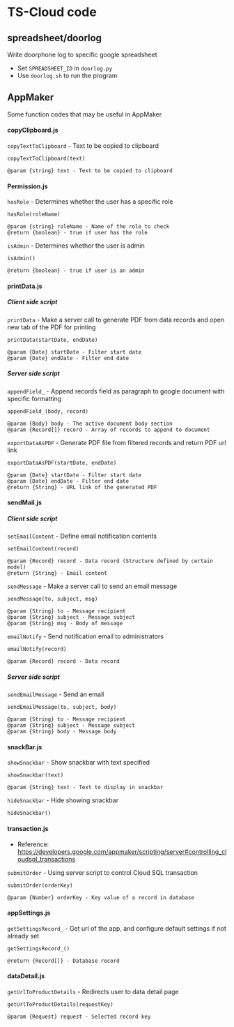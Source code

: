 # TS-Cloud code

## spreadsheet/doorlog
Write doorphone log to specific google spreadsheet  
- Set `SPREADSHEET_ID` in `doorlog.py`  
- Use `doorlog.sh` to run the program

## AppMaker
Some function codes that may be useful in AppMaker

#### copyClipboard.js
`copyTextToClipboard` - Text to be copied to clipboard

    copyTextToClipboard(text)

    @param {string} text - Text to be copied to clipboard

#### Permission.js
`hasRole` - Determines whether the user has a specific role

    hasRole(roleName)

    @param {string} roleName - Name of the role to check
    @return {boolean} - true if user has the role

`isAdmin` - Determines whether the user is admin

    isAdmin()

    @return {boolean} - true if user is an admin

#### printData.js
##### Client side script
`printData` - Make a server call to generate PDF from data records and open new tab of the PDF for printing  

    printData(startDate, endDate)

    @param {Date} startDate - Filter start date
    @param {Date} endDate - Filter end date

##### Server side script
`appendField_` - Append records field as paragraph to google document with specific formatting

    appendField_(body, record)

    @param {Body} body - The active document body section
    @param {Record[]} record - Array of records to append to document 

`exportDataAsPDF` - Generate PDF file from filtered records and return PDF url link

    exportDataAsPDF(startDate, endDate)

    @param {Date} startDate - Filter start date
    @param {Date} endDate - Filter end date
    @return {String} - URL link of the generated PDF

#### sendMail.js
##### Client side script
`setEmailContent` - Define email notification contents

    setEmailContent(record)

    @param {Record} record - Data record (Structure defined by certain model)
    @return {String} - Email content

`sendMessage` - Make a server call to send an email message

    sendMessage(to, subject, msg)

    @param {String} to - Message recipient
    @param {String} subject - Message subject
    @param {String} msg - Body of message

`emailNotify` - Send notification email to administrators

    emailNotify(record)

    @param {Record} record - Data record

##### Server side script
`sendEmailMessage` - Send an email

    sendEmailMessage(to, subject, body)

    @param {String} to - Message recipient
    @param {String} subject - Message subject
    @param {String} body - Message body

#### snackBar.js
`showSnackbar` - Show snackbar with text specified

    showSnackbar(text)

    @param {String} text - Text to display in snackbar

`hideSnackbar` - Hide showing snackbar

    hideSnackbar()

#### transaction.js
- Reference: https://developers.google.com/appmaker/scripting/server#controlling_cloudsql_transactions

`submitOrder` - Using server script to control Cloud SQL transaction

    submitOrder(orderKey)

    @param {Number} orderKey - Key value of a record in database

#### appSettings.js
`getSettingsRecord_` - Get url of the app, and configure default settings if not already set

    getSettingsRecord_()

    @return {Record[]} - Database record

#### dataDetail.js
`getUrlToProductDetails` - Redirects user to data detail page

    getUrlToProductDetails(requestKey)

    @param {Request} request - Selected record key







